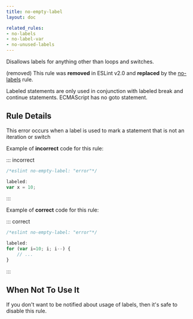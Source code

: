 ```yaml
---
title: no-empty-label
layout: doc

related_rules:
- no-labels
- no-label-var
- no-unused-labels
---
```


Disallows labels for anything other than loops and switches.

(removed) This rule was **removed** in ESLint v2.0 and **replaced** by the [no-labels](no-labels) rule.

Labeled statements are only used in conjunction with labeled break and continue statements. ECMAScript has no goto statement.

## Rule Details

This error occurs when a label is used to mark a statement that is not an iteration or switch

Example of **incorrect** code for this rule:

::: incorrect

```js
/*eslint no-empty-label: "error"*/

labeled:
var x = 10;
```

:::

Example of **correct** code for this rule:

::: correct

```js
/*eslint no-empty-label: "error"*/

labeled:
for (var i=10; i; i--) {
    // ...
}
```

:::

## When Not To Use It

If you don't want to be notified about usage of labels, then it's safe to disable this rule.
